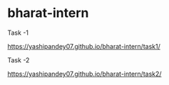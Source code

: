 # bharat-intern




Task -1


https://yashipandey07.github.io/bharat-intern/task1/



Task -2



https://yashipandey07.github.io/bharat-intern/task2/


